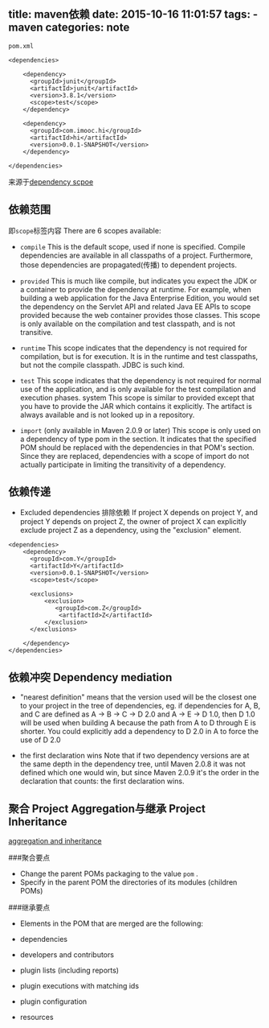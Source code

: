 title: maven依赖
date: 2015-10-16 11:01:57
tags: 
	- maven 
categories: note
---

`pom.xml`
```
<dependencies>

    <dependency>
      <groupId>junit</groupId>
      <artifactId>junit</artifactId>
      <version>3.8.1</version>
      <scope>test</scope>
    </dependency>
    
    <dependency>
      <groupId>com.imooc.hi</groupId>
      <artifactId>hi</artifactId>
      <version>0.0.1-SNAPSHOT</version>
    </dependency>
    
</dependencies>

```

来源于[dependency scpoe][1]

##  依赖范围
即`scope`标签内容
There are 6 scopes available:
<!--more-->
- `compile`
This is the default scope, used if none is specified. Compile dependencies are available in all classpaths of a project. Furthermore, those dependencies are propagated(传播) to dependent projects.

- `provided`
This is much like compile, but indicates you expect the JDK or a container to provide the dependency at runtime. For example, when building a web application for the Java Enterprise Edition, you would set the dependency on the Servlet API and related Java EE APIs to scope provided because the web container provides those classes. This scope is only available on the compilation and test classpath, and is not transitive.

- `runtime`
This scope indicates that the dependency is not required for compilation, but is for execution. It is in the runtime and test classpaths, but not the compile classpath. JDBC is such kind.

- `test`
This scope indicates that the dependency is not required for normal use of the application, and is only available for the test compilation and execution phases.
system
This scope is similar to provided except that you have to provide the JAR which contains it explicitly. The artifact is always available and is not looked up in a repository.

- `import` (only available in Maven 2.0.9 or later)
This scope is only used on a dependency of type pom in the <dependencyManagement> section. It indicates that the specified POM should be replaced with the dependencies in that POM's <dependencyManag ement> section. Since they are replaced, dependencies with a scope of import do not actually participate in limiting the transitivity of a dependency.



## 依赖传递 
- Excluded dependencies 排除依赖
If project X depends on project Y, and project Y depends on project Z, the owner of project X can explicitly exclude project Z as a dependency, using the "exclusion" element.
```
<dependencies>
    <dependency>
      <groupId>com.Y</groupId>
      <artifactId>Y</artifactId>
      <version>0.0.1-SNAPSHOT</version>
      <scope>test</scope>
      
      <exclusions>
          <exclusion>
          	 <groupId>com.Z</groupId>
    		  <artifactId>Z</artifactId>
          </exclusion>
      </exclusions>
      
    </dependency>
</dependencies>
  ```
  
## 依赖冲突 Dependency mediation
- "nearest definition" 
means that the version used will be the closest one to your project in the tree of dependencies, eg. if dependencies for A, B, and C are defined as A -> B -> C -> D 2.0 and A -> E -> D 1.0, then D 1.0 will be used when building A because the path from A to D through E is shorter. You could explicitly add a dependency to D 2.0 in A to force the use of D 2.0
 
- the first declaration wins
Note that if two dependency versions are at the same depth in the dependency tree, until Maven 2.0.8 it was not defined which one would win, but since Maven 2.0.9 it's the order in the declaration that counts: the first declaration wins.

## 聚合 Project Aggregation与继承 Project Inheritance
[aggregation and inheritance][2]

###聚合要点
- Change the parent POMs packaging to the value `pom` .
- Specify in the parent POM the directories of its modules (children POMs)

###继承要点
- Elements in the POM that are merged are the following:
- dependencies
- developers and contributors
- plugin lists (including reports)
- plugin executions with matching ids
- plugin configuration
- resources



  [1]: https://maven.apache.org/guides/introduction/introduction-to-dependency-mechanism.html#Dependency_Scope
  [2]: https://maven.apache.org/guides/introduction/introduction-to-the-pom.html